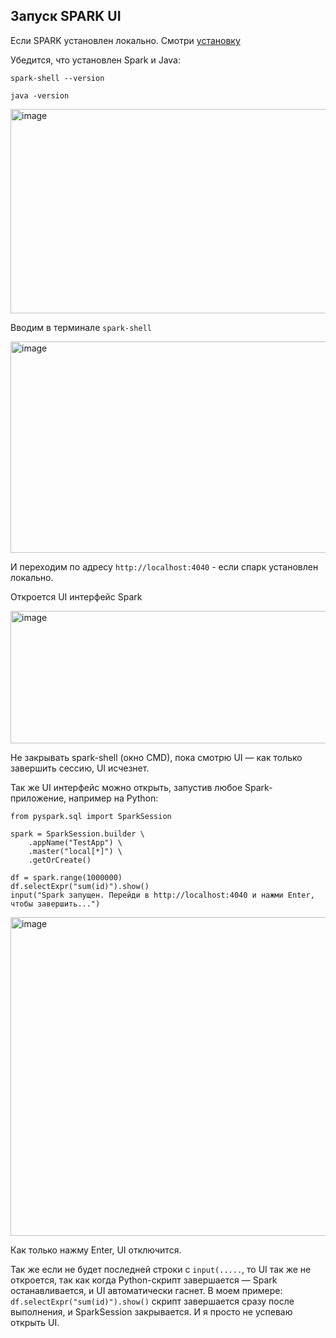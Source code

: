 ## Запуск SPARK UI 

Если SPARK установлен локально. Смотри [установку](https://github.com/erohin94/Data-Engineer/tree/main/SPARK/%D0%A3%D1%81%D1%82%D0%B0%D0%BD%D0%BE%D0%B2%D0%BA%D0%B0)

Убедится, что установлен Spark и Java:

`spark-shell --version`

`java -version`

<img width="645" height="327" alt="image" src="https://github.com/user-attachments/assets/3546af64-852e-4cfc-8795-dd7f63038e07" />

Вводим в терминале `spark-shell`

<img width="1165" height="338" alt="image" src="https://github.com/user-attachments/assets/31b0a4e1-79de-4391-8ae0-b1c22d88224c" />

И переходим по адресу `http://localhost:4040` - если спарк установлен локально.

Откроется UI интерфейс Spark

<img width="647" height="212" alt="image" src="https://github.com/user-attachments/assets/59b5464c-cdff-4147-88d7-138db60c63f9" />

Не закрывать spark-shell (окно CMD), пока смотрю UI — как только завершить сессию, UI исчезнет.

Так же UI интерфейс можно открыть, запустив любое Spark-приложение, например на Python:

```
from pyspark.sql import SparkSession

spark = SparkSession.builder \
    .appName("TestApp") \
    .master("local[*]") \
    .getOrCreate()

df = spark.range(1000000)
df.selectExpr("sum(id)").show()
input("Spark запущен. Перейди в http://localhost:4040 и нажми Enter, чтобы завершить...")
```

<img width="1009" height="510" alt="image" src="https://github.com/user-attachments/assets/56d88f52-40bc-4512-87d1-2d7c5657eb6a" />

Как только нажму Enter, UI отключится.

Так же если не будет последней строки с `input(.....`, то UI так же не откроется, так как когда Python-скрипт завершается — Spark останавливается, и UI автоматически гаснет.
В моем примере: `df.selectExpr("sum(id)").show()` скрипт завершается сразу после выполнения, и SparkSession закрывается. И я просто не успеваю открыть UI.

